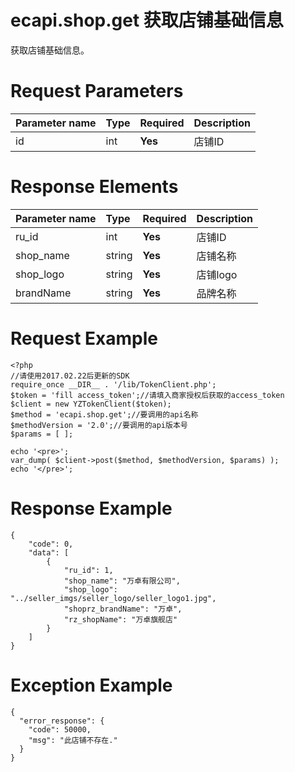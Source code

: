 ecapi.shop.get 获取店铺基础信息
=======================

获取店铺基础信息。


Request Parameters
==================

| Parameter name | Type   | Required | Description |
|:---------------|:-------|:---------|:------------|
| id             | int    | **Yes**  | 店铺ID      |


Response Elements
=================

| Parameter name | Type   | Required | Description |
|:---------------|:-------|:---------|:------------|
| ru_id          | int    | **Yes**  | 店铺ID       |
| shop_name      | string | **Yes**  | 店铺名称      |
| shop_logo      | string | **Yes**  | 店铺logo     |
| brandName      | string | **Yes**  | 品牌名称     |



Request Example
===============

```
<?php
//请使用2017.02.22后更新的SDK 
require_once __DIR__ . '/lib/TokenClient.php';
$token = 'fill access_token';//请填入商家授权后获取的access_token 
$client = new YZTokenClient($token); 
$method = 'ecapi.shop.get';//要调用的api名称 
$methodVersion = '2.0';//要调用的api版本号 
$params = [ ]; 

echo '<pre>'; 
var_dump( $client->post($method, $methodVersion, $params) ); 
echo '</pre>';
```


Response Example
================

```
{
    "code": 0,
    "data": [
        {
            "ru_id": 1,
            "shop_name": "万卓有限公司",
            "shop_logo": "../seller_imgs/seller_logo/seller_logo1.jpg",
            "shoprz_brandName": "万卓",
            "rz_shopName": "万卓旗舰店"
        }
    ]
}
```


Exception Example
=================

```
{
  "error_response": {
    "code": 50000,
    "msg": "此店铺不存在."
  }
}
```

